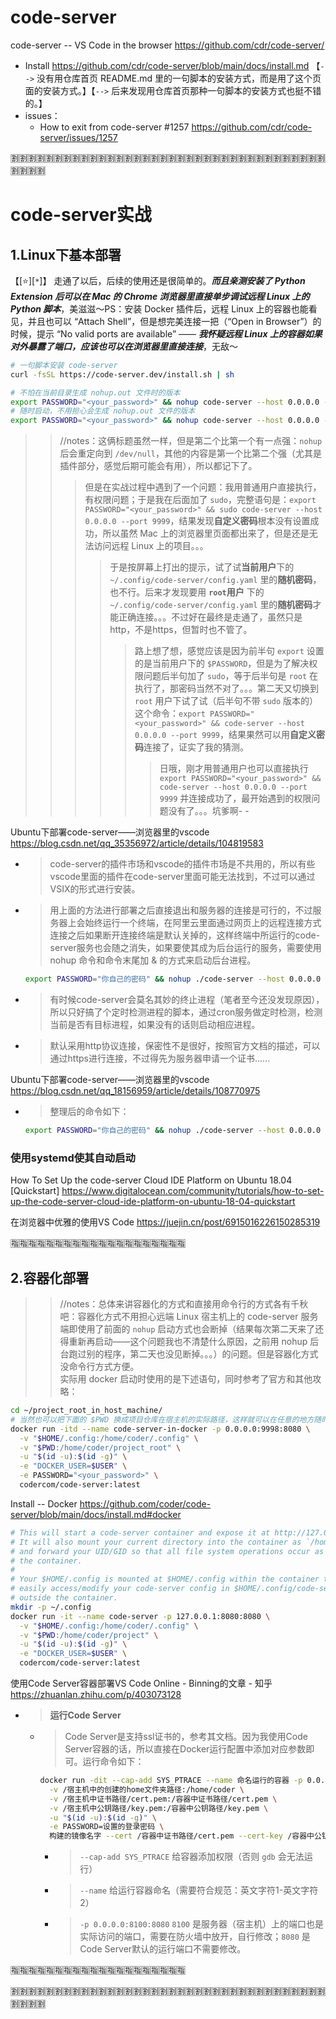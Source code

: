 
# code-server

code-server -- VS Code in the browser https://github.com/cdr/code-server/
- Install https://github.com/cdr/code-server/blob/main/docs/install.md 【`-->` 没有用仓库首页 README.md 里的一句脚本的安装方式，而是用了这个页面的安装方式。】【`-->` 后来发现用仓库首页那种一句脚本的安装方式也挺不错的。】
- issues：
  * How to exit from code-server #1257 https://github.com/cdr/code-server/issues/1257

:u5272::u5272::u5272::u5272::u5272::u5272::u5272::u5272::u5272::u5272::u5272::u5272::u5272::u5272::u5272::u5272::u5272::u5272::u5272::u5272::u5272::u5272::u5272::u5272::u5272::u5272::u5272::u5272::u5272::u5272::u5272::u5272::u5272::u5272::u5272::u5272::u5272::u5272::u5272::u5272:

# code-server实战

## 1.Linux下基本部署

【[:star:][`*`]】 走通了以后，后续的使用还是很简单的。***而且亲测安装了 Python Extension 后可以在 Mac 的 Chrome 浏览器里直接单步调试远程 Linux 上的 Python 脚本***，美滋滋～PS：安装 Docker 插件后，远程 Linux 上的容器也能看见，并且也可以 “Attach Shell”，但是想完美连接一把（“Open in Browser”）的时候，提示 “No valid ports are available” —— ***我怀疑远程 Linux 上的容器如果对外暴露了端口，应该也可以在浏览器里直接连接***，无敌～
```sh
# 一句脚本安装 code-server
curl -fsSL https://code-server.dev/install.sh | sh

# 不怕在当前目录生成 nohup.out 文件时的版本
export PASSWORD="<your_password>" && nohup code-server --host 0.0.0.0 --port 9999 &
# 随时启动，不用担心会生成 nohup.out 文件的版本
export PASSWORD="<your_password>" && nohup code-server --host 0.0.0.0 --port 9999 >/dev/null 2>&1 &
```

>> //notes：这俩标题虽然一样，但是第二个比第一个有一点强：`nohup` 后会重定向到 `/dev/null`，其他的内容是第一个比第二个强（尤其是插件部分，感觉后期可能会有用），所以都记下了。
>>> 但是在实战过程中遇到了一个问题：我用普通用户直接执行，有权限问题；于是我在后面加了 `sudo`，完整语句是：`export PASSWORD="<your_password>" && sudo code-server --host 0.0.0.0 --port 9999`，结果发现**自定义密码**根本没有设置成功，所以虽然 Mac 上的浏览器里页面都出来了，但是还是无法访问远程 Linux 上的项目。。。
>>>> 于是按屏幕上打出的提示，试了试**当前用户**下的 `~/.config/code-server/config.yaml` 里的**随机密码**，也不行。后来才发现要用 **`root`用户** 下的 `~/.config/code-server/config.yaml` 里的**随机密码**才能正确连接。。。不过好在最终是走通了，虽然只是http，不是https，但暂时也不管了。
>>>>> 路上想了想，感觉应该是因为前半句 `export` 设置的是当前用户下的 `$PASSWORD`，但是为了解决权限问题后半句加了 `sudo`，等于后半句是 `root` 在执行了，那密码当然不对了。。。第二天又切换到 `root` 用户下试了试（后半句不带 `sudo` 版本的）这个命令：`export PASSWORD="<your_password>" && code-server --host 0.0.0.0 --port 9999`，结果果然可以用**自定义密码**连接了，证实了我的猜测。
>>>>>> 日哦，刚才用普通用户也可以直接执行 `export PASSWORD="<your_password>" && code-server --host 0.0.0.0 --port 9999` 并连接成功了，最开始遇到的权限问题没有了。。。坑爹啊- -

Ubuntu下部署code-server——浏览器里的vscode https://blog.csdn.net/qq_35356972/article/details/104819583
- > code-server的插件市场和vscode的插件市场是不共用的，所以有些vscode里面的插件在code-server里面可能无法找到，不过可以通过VSIX的形式进行安装。
- > 用上面的方法进行部署之后直接退出和服务器的连接是可行的，不过服务器上会始终运行一个终端，在阿里云里面通过网页上的远程连接方式连接之后如果断开连接终端是默认关掉的，这样终端中所运行的code-server服务也会随之消失，如果要使其成为后台运行的服务，需要使用 nohup 命令和命令末尾加 & 的方式来启动后台进程。
  ```sh
  export PASSWORD="你自己的密码" && nohup ./code-server --host 0.0.0.0 --port 80 &
  ```
- > 有时候code-server会莫名其妙的终止进程（笔者至今还没发现原因），所以只好搞了个定时检测进程的脚本，通过cron服务做定时检测，检测当前是否有目标进程，如果没有的话则启动相应进程。
- > 默认采用http协议连接，保密性不是很好，按照官方文档的描述，可以通过https进行连接，不过得先为服务器申请一个证书......

Ubuntu下部署code-server——浏览器里的vscode https://blog.csdn.net/qq_18156959/article/details/108770975
- > 整理后的命令如下：
  ```sh
  export PASSWORD="你自己的密码" && nohup ./code-server --host 0.0.0.0 --port 80 >/dev/null 2>&1 &
  ```

### 使用systemd使其自动启动

How To Set Up the code-server Cloud IDE Platform on Ubuntu 18.04 [Quickstart] https://www.digitalocean.com/community/tutorials/how-to-set-up-the-code-server-cloud-ide-platform-on-ubuntu-18-04-quickstart

在浏览器中优雅的使用VS Code https://juejin.cn/post/6915016226150285319

:u6307::u6307::u6307::u6307::u6307::u6307::u6307::u6307::u6307::u6307::u6307::u6307::u6307::u6307::u6307::u6307::u6307::u6307::u6307::u6307:

## 2.容器化部署
>> //notes：总体来讲容器化的方式和直接用命令行的方式各有千秋吧：容器化方式不用担心远端 Linux 宿主机上的 code-server 服务端即使用了前面的 `nohup` 启动方式也会断掉（结果每次第二天来了还得重新再启动——这个问题我也不清楚什么原因，之前用 nohup 后台跑过别的程序，第二天也没见断掉。。。）的问题。但是容器化方式没命令行方式方便。 <br> 实际用 docker 启动时使用的是下述语句，同时参考了官方和其他攻略：
```sh
cd ~/project_root_in_host_machine/
# 当然也可以把下面的 $PWD 换成项目仓库在宿主机的实际路径，这样就可以在任意的地方随时启动。
docker run -itd --name code-server-in-docker -p 0.0.0.0:9998:8080 \
  -v "$HOME/.config:/home/coder/.config" \
  -v "$PWD:/home/coder/project_root" \
  -u "$(id -u):$(id -g)" \
  -e "DOCKER_USER=$USER" \
  -e PASSWORD="<your_password>" \
  codercom/code-server:latest
```

Install -- Docker https://github.com/coder/code-server/blob/main/docs/install.md#docker
```sh
# This will start a code-server container and expose it at http://127.0.0.1:8080.
# It will also mount your current directory into the container as `/home/coder/project`
# and forward your UID/GID so that all file system operations occur as your user outside
# the container.
#
# Your $HOME/.config is mounted at $HOME/.config within the container to ensure you can
# easily access/modify your code-server config in $HOME/.config/code-server/config.json
# outside the container.
mkdir -p ~/.config
docker run -it --name code-server -p 127.0.0.1:8080:8080 \
  -v "$HOME/.config:/home/coder/.config" \
  -v "$PWD:/home/coder/project" \
  -u "$(id -u):$(id -g)" \
  -e "DOCKER_USER=$USER" \
  codercom/code-server:latest
```

使用Code Server容器部署VS Code Online - Binning的文章 - 知乎 https://zhuanlan.zhihu.com/p/403073128
- > **运行Code Server**
  * > Code Server是支持ssl证书的，参考其文档。因为我使用Code Server容器的话，所以直接在Docker运行配置中添加对应参数即可。运行命令如下：
    ```sh
    docker run -dit --cap-add SYS_PTRACE --name 命名运行的容器 -p 0.0.0.0:8100:8080 \
      -v /宿主机中的创建的home文件夹路径:/home/coder \
      -v /宿主机中证书路径/cert.pem:/容器中证书路径/cert.pem \
      -v /宿主机中公钥路径/key.pem:/容器中公钥路径/key.pem \
      -u "$(id -u):$(id -g)" \
      -e PASSWORD=设置的登录密码 \
      构建的镜像名字 --cert /容器中证书路径/cert.pem --cert-key /容器中公钥路径/key.pem
    ```
    + > `--cap-add SYS_PTRACE` 给容器添加权限（否则 `gdb` 会无法运行）
    + > `--name` 给运行容器命名（需要符合规范：英文字符1-英文字符2）
    + > `-p 0.0.0.0:8100:8080` `8100` 是服务器（宿主机）上的端口也是实际访问的端口，需要在防火墙中放开，自行修改；`8080` 是Code Server默认的运行端口不需要修改。

:u6307::u6307::u6307::u6307::u6307::u6307::u6307::u6307::u6307::u6307::u6307::u6307::u6307::u6307::u6307::u6307::u6307::u6307::u6307::u6307:

:u5272::u5272::u5272::u5272::u5272::u5272::u5272::u5272::u5272::u5272::u5272::u5272::u5272::u5272::u5272::u5272::u5272::u5272::u5272::u5272::u5272::u5272::u5272::u5272::u5272::u5272::u5272::u5272::u5272::u5272::u5272::u5272::u5272::u5272::u5272::u5272::u5272::u5272::u5272::u5272:
